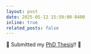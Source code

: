 ```yaml
---
layout: post
date: 2025-05-12 15:59:00-0400
inline: true
related_posts: false
---
```


:eyes: Submitted my [PhD Thesis](https://drive.google.com/file/d/119xeGazEfHwt3Xr8_67E_10U3ko1DGaD/view?usp=drive_link)!! :eyes:
